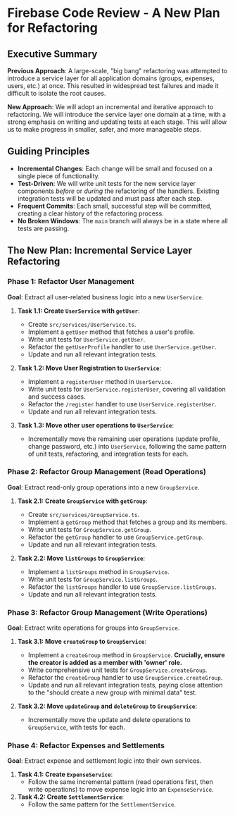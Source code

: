 # Firebase Code Review - A New Plan for Refactoring

## Executive Summary

**Previous Approach**: A large-scale, "big bang" refactoring was attempted to introduce a service layer for all application domains (groups, expenses, users, etc.) at once. This resulted in widespread test failures and made it difficult to isolate the root causes.

**New Approach**: We will adopt an incremental and iterative approach to refactoring. We will introduce the service layer one domain at a time, with a strong emphasis on writing and updating tests at each stage. This will allow us to make progress in smaller, safer, and more manageable steps.

## Guiding Principles

*   **Incremental Changes**: Each change will be small and focused on a single piece of functionality.
*   **Test-Driven**: We will write unit tests for the new service layer components *before* or *during* the refactoring of the handlers. Existing integration tests will be updated and must pass after each step.
*   **Frequent Commits**: Each small, successful step will be committed, creating a clear history of the refactoring process.
*   **No Broken Windows**: The `main` branch will always be in a state where all tests are passing.

## The New Plan: Incremental Service Layer Refactoring

### Phase 1: Refactor User Management

**Goal**: Extract all user-related business logic into a new `UserService`.

1.  **Task 1.1: Create `UserService` with `getUser`**:
    *   Create `src/services/UserService.ts`.
    *   Implement a `getUser` method that fetches a user's profile.
    *   Write unit tests for `UserService.getUser`.
    *   Refactor the `getUserProfile` handler to use `UserService.getUser`.
    *   Update and run all relevant integration tests.

2.  **Task 1.2: Move User Registration to `UserService`**:
    *   Implement a `registerUser` method in `UserService`.
    *   Write unit tests for `UserService.registerUser`, covering all validation and success cases.
    *   Refactor the `/register` handler to use `UserService.registerUser`.
    *   Update and run all relevant integration tests.

3.  **Task 1.3: Move other user operations to `UserService`**:
    *   Incrementally move the remaining user operations (update profile, change password, etc.) into `UserService`, following the same pattern of unit tests, refactoring, and integration tests for each.

### Phase 2: Refactor Group Management (Read Operations)

**Goal**: Extract read-only group operations into a new `GroupService`.

1.  **Task 2.1: Create `GroupService` with `getGroup`**:
    *   Create `src/services/GroupService.ts`.
    *   Implement a `getGroup` method that fetches a group and its members.
    *   Write unit tests for `GroupService.getGroup`.
    *   Refactor the `getGroup` handler to use `GroupService.getGroup`.
    *   Update and run all relevant integration tests.

2.  **Task 2.2: Move `listGroups` to `GroupService`**:
    *   Implement a `listGroups` method in `GroupService`.
    *   Write unit tests for `GroupService.listGroups`.
    *   Refactor the `listGroups` handler to use `GroupService.listGroups`.
    *   Update and run all relevant integration tests.

### Phase 3: Refactor Group Management (Write Operations)

**Goal**: Extract write operations for groups into `GroupService`.

1.  **Task 3.1: Move `createGroup` to `GroupService`**:
    *   Implement a `createGroup` method in `GroupService`. **Crucially, ensure the creator is added as a member with 'owner' role.**
    *   Write comprehensive unit tests for `GroupService.createGroup`.
    *   Refactor the `createGroup` handler to use `GroupService.createGroup`.
    *   Update and run all relevant integration tests, paying close attention to the "should create a new group with minimal data" test.

2.  **Task 3.2: Move `updateGroup` and `deleteGroup` to `GroupService`**:
    *   Incrementally move the update and delete operations to `GroupService`, with tests for each.

### Phase 4: Refactor Expenses and Settlements

**Goal**: Extract expense and settlement logic into their own services.

1.  **Task 4.1: Create `ExpenseService`**:
    *   Follow the same incremental pattern (read operations first, then write operations) to move expense logic into an `ExpenseService`.
2.  **Task 4.2: Create `SettlementService`**:
    *   Follow the same pattern for the `SettlementService`.